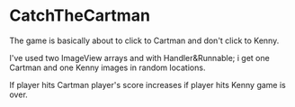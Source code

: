 # CatchTheCartman
The game is basically about to click to Cartman and don't click to Kenny.

I've used two ImageView arrays and with Handler&Runnable; i get one Cartman and one Kenny images in random locations.

If player hits Cartman player's score increases if player hits Kenny game is over.
